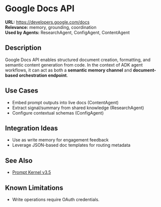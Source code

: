 # Google Docs API

**URL:** https://developers.google.com/docs  
**Relevance:** memory, grounding, coordination  
**Used by Agents:** ResearchAgent, ConfigAgent, ContentAgent

## Description
Google Docs API enables structured document creation, formatting, and semantic content generation from code. In the context of ADK agent workflows, it can act as both a **semantic memory channel** and **document-based orchestration endpoint**.

## Use Cases
- Embed prompt outputs into live docs (ContentAgent)
- Extract signal/summary from shared knowledge (ResearchAgent)
- Configure contextual schemas (ConfigAgent)

## Integration Ideas
- Use as write memory for engagement feedback
- Leverage JSON-based doc templates for routing metadata

## See Also
- [Prompt Kernel v3.5](../prompt/prompt_kernel_v3.5.md)

## Known Limitations
- Write operations require OAuth credentials.
